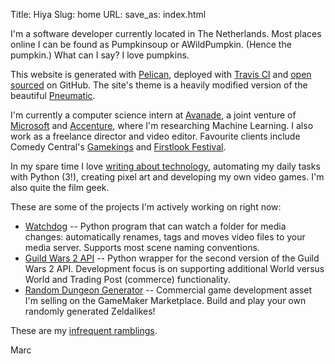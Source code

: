 Title: Hiya
Slug: home
URL:
save_as: index.html

I'm a software developer currently located in The Netherlands. Most places online I can be found as Pumpkinsoup or AWildPumpkin. (Hence the pumpkin.) What can I say? I love pumpkins.

This website is generated with [Pelican](http://getpelican.com), deployed with [Travis CI](https://travis-ci.org) and [open sourced](https://github.com/marcardioid/marcsleegers.com) on GitHub. The site's theme is a heavily modified version of the beautiful [Pneumatic](https://github.com/iKevinY/pneumatic).

I'm currently a computer science intern at [Avanade](http://avanade.com), a joint venture of [Microsoft](http://microsoft.com) and [Accenture](http://accenture.com), where I'm researching Machine Learning. I also work as a freelance director and video editor. Favourite clients include Comedy Central's [Gamekings](http://gamekings.tv) and [Firstlook Festival](http://firstlookfestival.nl).

In my spare time I love [writing about technology](http://marcsleegers.com/blog/), automating my daily tasks with Python (3!), creating pixel art and developing my own video games. I'm also quite the film geek.

These are some of the projects I'm actively working on right now:

- [Watchdog](https://github.com/marcardioid/Watchdog) -- Python program that can watch a folder for media changes: automatically renames, tags and moves video files to your media server. Supports most scene naming conventions.
- [Guild Wars 2 API](https://github.com/marcardioid/GuildWars2API-Python) -- Python wrapper for the second version of the Guild Wars 2 API. Development focus is on supporting additional World versus World and Trading Post (commerce) functionality.
- [Random Dungeon Generator](https://marketplace.yoyogames.com/assets/1038/random-dungeon-generator) -- Commercial game development asset I'm selling on the GameMaker Marketplace. Build and play your own randomly generated Zeldalikes!

These are my [infrequent ramblings](http://marcsleegers.com/blog/).

Marc
